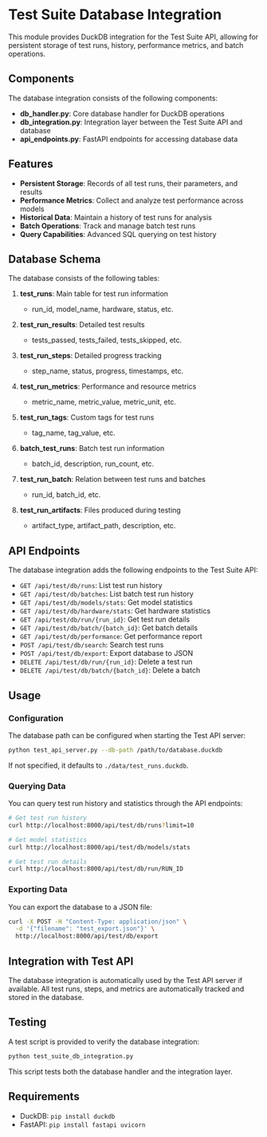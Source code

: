 # Test Suite Database Integration

This module provides DuckDB integration for the Test Suite API, allowing for persistent storage of test runs, history, performance metrics, and batch operations.

## Components

The database integration consists of the following components:

- **db_handler.py**: Core database handler for DuckDB operations
- **db_integration.py**: Integration layer between the Test Suite API and database
- **api_endpoints.py**: FastAPI endpoints for accessing database data

## Features

- **Persistent Storage**: Records of all test runs, their parameters, and results
- **Performance Metrics**: Collect and analyze test performance across models
- **Historical Data**: Maintain a history of test runs for analysis
- **Batch Operations**: Track and manage batch test runs
- **Query Capabilities**: Advanced SQL querying on test history

## Database Schema

The database consists of the following tables:

1. **test_runs**: Main table for test run information
   - run_id, model_name, hardware, status, etc.

2. **test_run_results**: Detailed test results
   - tests_passed, tests_failed, tests_skipped, etc.

3. **test_run_steps**: Detailed progress tracking
   - step_name, status, progress, timestamps, etc.

4. **test_run_metrics**: Performance and resource metrics
   - metric_name, metric_value, metric_unit, etc.

5. **test_run_tags**: Custom tags for test runs
   - tag_name, tag_value, etc.

6. **batch_test_runs**: Batch test run information
   - batch_id, description, run_count, etc.

7. **test_run_batch**: Relation between test runs and batches
   - run_id, batch_id, etc.

8. **test_run_artifacts**: Files produced during testing
   - artifact_type, artifact_path, description, etc.

## API Endpoints

The database integration adds the following endpoints to the Test Suite API:

- `GET /api/test/db/runs`: List test run history
- `GET /api/test/db/batches`: List batch test run history
- `GET /api/test/db/models/stats`: Get model statistics
- `GET /api/test/db/hardware/stats`: Get hardware statistics
- `GET /api/test/db/run/{run_id}`: Get test run details
- `GET /api/test/db/batch/{batch_id}`: Get batch details
- `GET /api/test/db/performance`: Get performance report
- `POST /api/test/db/search`: Search test runs
- `POST /api/test/db/export`: Export database to JSON
- `DELETE /api/test/db/run/{run_id}`: Delete a test run
- `DELETE /api/test/db/batch/{batch_id}`: Delete a batch

## Usage

### Configuration

The database path can be configured when starting the Test API server:

```bash
python test_api_server.py --db-path /path/to/database.duckdb
```

If not specified, it defaults to `./data/test_runs.duckdb`.

### Querying Data

You can query test run history and statistics through the API endpoints:

```bash
# Get test run history
curl http://localhost:8000/api/test/db/runs?limit=10

# Get model statistics
curl http://localhost:8000/api/test/db/models/stats

# Get test run details
curl http://localhost:8000/api/test/db/run/RUN_ID
```

### Exporting Data

You can export the database to a JSON file:

```bash
curl -X POST -H "Content-Type: application/json" \
  -d '{"filename": "test_export.json"}' \
  http://localhost:8000/api/test/db/export
```

## Integration with Test API

The database integration is automatically used by the Test API server if available. All test runs, steps, and metrics are automatically tracked and stored in the database.

## Testing

A test script is provided to verify the database integration:

```bash
python test_suite_db_integration.py
```

This script tests both the database handler and the integration layer.

## Requirements

- DuckDB: `pip install duckdb`
- FastAPI: `pip install fastapi uvicorn`